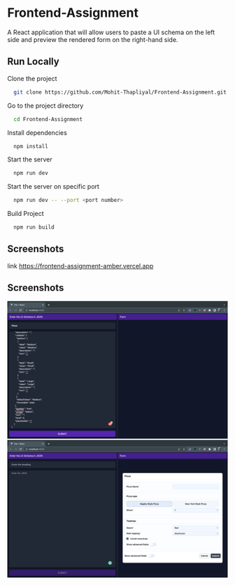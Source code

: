 
# Frontend-Assignment

A React application that will allow users to paste a UI schema on the left side and preview the rendered form on the right-hand side.
## Run Locally

Clone the project

```bash
  git clone https://github.com/Mohit-Thapliyal/Frontend-Assignment.git
```

Go to the project directory

```bash
  cd Frontend-Assignment
```

Install dependencies

```bash
  npm install
```

Start the server

```bash
  npm run dev
```

Start the server on specific port

```bash
  npm run dev -- --port <port number>
```

Build Project

```bash
  npm run build
```
## Screenshots
link https://frontend-assignment-amber.vercel.app
## Screenshots

![plot1](./demo/assignment_first.png)
![plot2](./demo/assignment_second.png)
